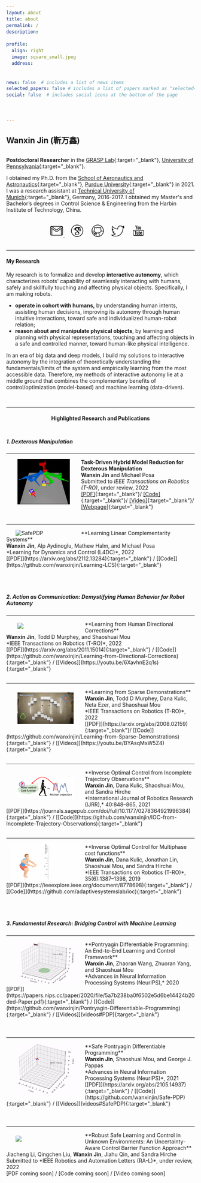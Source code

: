 ```yaml
---
layout: about
title: about
permalink: /
description: 

profile:
  align: right
  image: square_small.jpeg
  address: 


news: false  # includes a list of news items
selected_papers: false # includes a list of papers marked as "selected={true}"
social: false  # includes social icons at the bottom of the page



---
```


## **Wanxin Jin** (靳万鑫)

<p style="margin-bottom:0.8cm; margin-left: 0.5cm"> </p>


**Postdoctoral Researcher** in the [GRASP Lab](https://www.grasp.upenn.edu/){:target="_blank"}, [University of Pennsylvania](https://www.upenn.edu/){:target="_blank"}.


I obtained my Ph.D. from the [School of Aeronautics and Astronautics](https://engineering.purdue.edu/AAE){:target="_blank"}, [Purdue University](https://www.purdue.edu/){:target="_blank"} in 2021. I was a research assistant at [Technical University of Munich](https://www.tum.de/en/){:target="_blank"}, Germany, 2016-2017. I obtained my Master's and Bachelor’s degrees in Control Science & Engineering from the Harbin Institute of Technology, China.

<p style="margin-bottom:0.8cm; margin-left: 1.5cm"> </p>



<center>
    <a href = "mailto:wanxinjin@gmail.com" target="_blank"> 
    <img src="assets/img/platform_icon/email.gif" width="35" target="_blank"> </a>   &nbsp;&nbsp;&nbsp;
<a href = "https://scholar.google.com/citations?user=SoEC4h4AAAAJ&hl=en" target="_blank"> 
    <img src="assets/img/platform_icon/scholar.png" width="35" target="_blank"></a>   &nbsp;&nbsp;&nbsp;
<a href = "https://github.com/wanxinjin" target="_blank">
    <img src="assets/img/platform_icon/github.gif" width="35" target="_blank"></a> &nbsp;&nbsp;&nbsp;
<a href = "https://twitter.com/jinwanxin" target="_blank">
    <img src="assets/img/platform_icon/twitter.gif" width="35" target="_blank"></a>  &nbsp;&nbsp;&nbsp;
<a href = "https://www.youtube.com/channel/UCkMgzXIhi3BmWP7tAdeyoaA" target="_blank">
    <img src="assets/img/platform_icon/youtube.gif" width="35" target="_blank"></a>  &nbsp;&nbsp;&nbsp;

</center>


<br />




-----
#### **My Research**

My research is to formalize and develop **interactive autonomy**, which characterizes robots' capability of seamlessly interacting with humans, safely and skillfully touching and affecting physical objects.
Specifically, I am making robots. 
- **operate in cohort with humans,** by understanding human intents, assisting human decisions, improving
its autonomy through human intuitive interactions, toward safe and individualized human-robot relation;
- **reason about and manipulate physical objects**,  by learning and planning with physical representations,
touching and affecting objects in a safe and controlled manner, toward human-like physical intelligence.

In an era of big data and deep models, I build my solutions to interactive autonomy by the integration of
theoretically understanding the fundamentals/limits of the system and empirically learning from the most accessible
data. Therefore, my methods of interactive autonomy lie at a middle ground that combines the complementary
benefits of control/optimization (model-based) and machine learning (data-driven).


<p style="margin-bottom:1.2cm; margin-left: 1.5cm"> </p>


-----
<center>
    <h4><strong>Highlighted Research and Publications</strong></h4>
</center>


<p style="margin-bottom:1.2cm; margin-left: 1.5cm"> </p>


##### **1. Dexterous Manipulation**
---

<img src="collections/research/manipulation/three_finger_manipulation.gif"  width="140"  align="left" hspace="30" vspace=0 />

**Task-Driven Hybrid Model Reduction for Dexterous Manipulation** <br />
<b>Wanxin Jin</b> and Michael Posa<br />
Submitted to *IEEE Transactions on Robotics (T-RO)*, under review, 2022 <br />
[[PDF]](https://arxiv.org/abs/2211.16657){:target="_blank"}/ 
[[Code]](https://github.com/wanxinjin/Task-Driven-Hybrid-Reduction){:target="_blank"}/
[[Video]](https://youtu.be/OvhTOQoagTM){:target="_blank"}/
[[Webpage]](../td_hybridreduction){:target="_blank"}
<p style="margin-bottom:1.0cm; margin-left: 1.5cm"> </p>

---
<img src="collections/research/manipulation/cartpole_wall_crop.gif"  title="SafePDP" width="150"  align="left" hspace="25" vspace=0 />
**Learning Linear Complementarity Systems** <br />
<b>Wanxin Jin</b>, Alp Aydinoglu, Mathew Halm, and Michael Posa<br />
*Learning for Dynamics and Control (L4DC)*, 2022 <br />
[[PDF]](https://arxiv.org/abs/2112.13284){:target="_blank"} / 
[[Code]](https://github.com/wanxinjin/Learning-LCS){:target="_blank"}



<p style="margin-bottom:1.8cm; margin-left: 1.5cm"> </p>


##### **2. Action as Communication:  Demystifying Human Behavior for Robot Autonomy**
---
<img src="collections/research/human/correction.gif" width="150"  align="left" hspace="30" vspace=5 />
**Learning from Human Directional Corrections** <br />
<b>Wanxin Jin</b>, Todd D Murphey, and Shaoshuai Mou<br />
*IEEE Transactions on Robotics (T-RO)*, 2022 <br />
[[PDF]](https://arxiv.org/abs/2011.15014){:target="_blank"} /
[[Code]](https://github.com/wanxinjin/Learning-from-Directional-Corrections){:target="_blank"} /
[[Videos]](https://youtu.be/6XavhnE2q1s){:target="_blank"}

<p style="margin-bottom:0.8cm; margin-left: 1.5cm"> </p>

---
<img src="collections/research/human/sparse_demo.gif" width="150"  align="left" hspace="30" vspace=10 />
**Learning from Sparse Demonstrations** <br />
<b>Wanxin Jin</b>, Todd D Murphey, Dana Kulic, Neta Ezer, and Shaoshuai Mou<br />
*IEEE Transactions on Robotics (T-RO)*, 2022<br />
[[PDF]](https://arxiv.org/abs/2008.02159){:target="_blank"}/
[[Code]](https://github.com/wanxinjin/Learning-from-Sparse-Demonstrations){:target="_blank"} /
[[Videos]](https://youtu.be/BYAsqMxW5Z4){:target="_blank"}


<p style="margin-bottom:0.8cm; margin-left: 1.5cm"> </p>


---
<img src="collections/research/human/ioc_incomplete.png"   width="150"   align="left" hspace="30" vspace=20 />
**Inverse Optimal Control from Incomplete Trajectory Observations** <br />
<b>Wanxin Jin</b>,  Dana Kulic, Shaoshuai Mou, and Sandra Hirche <br />
*International Journal of Robotics Research (IJRR),* 40:848–865,
2021 <br />
[[PDF]](https://journals.sagepub.com/doi/full/10.1177/0278364921996384){:target="_blank"} /
[[Code]](https://github.com/wanxinjin/IOC-from-Incomplete-Trajectory-Observations){:target="_blank"}

<p style="margin-bottom:0.8cm; margin-left: 1.5cm"> </p>


---
<img src="collections/research/human/ioc_multiphase.gif"  width="190"  align="left" hspace="10" vspace=0 />
**Inverse Optimal Control for Multiphase cost functions** <br />
<b>Wanxin Jin</b>, Dana Kulic, Jonathan  Lin, Shaoshuai Mou, and Sandra Hirche <br />
*IEEE Transactions on Robotics (T-RO)*, 35(6):1387–1398,
2019 <br />
[[PDF]](https://ieeexplore.ieee.org/document/8778698){:target="_blank"} / 
[[Code]](https://github.com/adaptivesystemslab/ioc){:target="_blank"}




<p style="margin-bottom:1.8cm; margin-left: 1.5cm"> </p>


##### **3. Fundamental Research: Bridging Control with Machine Learning**

---
<img src="collections/research/fundamental/pdp.gif"   width="160"  align="left" hspace="25" vspace=0 />
**Pontryagin Differentiable Programming: An End-to-End Learning and Control Framework** <br />
<b>Wanxin Jin</b>, Zhaoran Wang, Zhuoran Yang, and Shaoshuai Mou<br />
*Advances in Neural Information Processing Systems (NeurIPS),*  2020 <br />
[[PDF]](https://papers.nips.cc/paper/2020/file/5a7b238ba0f6502e5d6be14424b20ded-Paper.pdf){:target="_blank"} /
[[Code]](https://github.com/wanxinjin/Pontryagin-Differentiable-Programming){:target="_blank"} /
[[Videos]](videos#PDP){:target="_blank"}

<p style="margin-bottom:1.4cm; margin-left: 1.5cm"> </p>


---
<img src="collections/research/fundamental/safepdp.gif"  width="160"  align="left" hspace="25" vspace=0 />
**Safe Pontryagin Differentiable Programming** <br />
<b>Wanxin Jin</b>, Shaoshuai Mou, and George J. Pappas<br />
*Advances in Neural Information Processing Systems (NeurIPS)*, 2021<br />
[[PDF]](https://arxiv.org/abs/2105.14937){:target="_blank"} / 
[[Code]](https://github.com/wanxinjin/Safe-PDP){:target="_blank"} / 
[[Videos]](videos#SafePDP){:target="_blank"}

<p style="margin-bottom:1.4cm; margin-left: 1.5cm"> </p>


---
<img src="collections/research/fundamental/uncertainty_aware.gif"  width="160"  align="left" hspace="25" vspace=10 />
**Robust Safe Learning and Control in Unknown Environments: An Uncertainty-Aware Control Barrier Function Approach** <br />
Jiacheng Li, Qingchen Liu, <b>Wanxin Jin</b>, Jiahu Qin, and Sandra Hirche<br />
Submitted to *IEEE Robotics and Automation Letters (RA-L)*, under review, 2022<br />
[PDF coming soon] / 
[Code coming soon] / 
[Video coming soon]



<p style="margin-bottom:1.8cm; margin-left: 1.5cm"> </p>





<!-- -----


### Academic Honors & Awards

<p style="margin-bottom:100; margin-left: -1.0cm"> </p>

- Best Student Paper Finalist at IEEE 40th Digital Avionics Systems Conference (DASC) --- 09.2021
- ICON Outstanding Research Awards, Purdue University --- 04.2021
- Magoon Award for Excellence in Teaching, Purdue University --- 09.2020
- Ross Fellowship, Purdue University --- 2017-2018
- First prize winner of Provincial Science and Technology Award, Heilongjiang, China -- 06.2017

<p style="margin-bottom:0.8cm; margin-left: 0.5cm"> </p>

-----
<br/>


<div style="text-align: right"> <a href="#top">Back to top</a> </div>





 -->



<!-- -----
### Recent news

<p style="margin-bottom:100; margin-left: -1.0cm"> </p>


<table>

<tr>
    <td style="width:10%">
      <b>06. 2022</b>
    </td>
    <td>Paper 
    <a href="https://arxiv.org/abs/2011.15014" target="_blank">Learning from Human Directional Corrections</a>
     was accepted to  <em> IEEE Transactions on Robotics</em>.
    </td>
</tr>

<tr>
    <td style="width:10%">
      <b>06. 2022</b>
    </td>
    <td>Paper 
    <a href="https://arxiv.org/abs/2008.02159" target="_blank">Learning from Sparse Demonstrations</a>
     was accepted to <em> IEEE Transactions on Robotics</em>.
    </td>
</tr>


<tr style="vertical-align:top">
    <td style="width:10%">
      <b>03. 2022</b>
    </td>
    <td>I gave an invited seminar in the 
<a href="https://www.ee.ucr.edu/" target="_blank">
  Department of Electrical and Computer Engineering, University of California, Riverside.
</a>
    </td>
</tr>


<tr style="vertical-align:top">
    <td style="width:10%">
      <b>03. 2022</b>
    </td>
    <td>I gave an invited seminar in the 
<a href="https://mie.njit.edu/" target="_blank">
  Department of Mechanical and Industrial Engineering, 
New Jersey Institute of Technology. 
</a>
    </td>
</tr>

<tr style="vertical-align:top">
    <td style="width:10%">
      <b>02. 2022</b>
    </td>
    <td>I gave an invited seminar in the
<a href="https://www1.villanova.edu/university/engineering/academic-programs/departments/mechanical.html" target="_blank"> Department of Mechanical Engineering,
Villanova University.</a>

    </td>
</tr>

<tr style="vertical-align:top">
    <td style="width:10%">
      <b>11. 2021</b>
    </td>
    <td>I gave an invited seminar in the 
<a href="https://www.cs.hku.hk/" target="_blank">Department of Computer Science, The University of Hong Kong.</a>
    </td>
</tr>


</table>





<p style="margin-bottom:0.8cm; margin-left: 0.5cm"> </p>



----- -->
